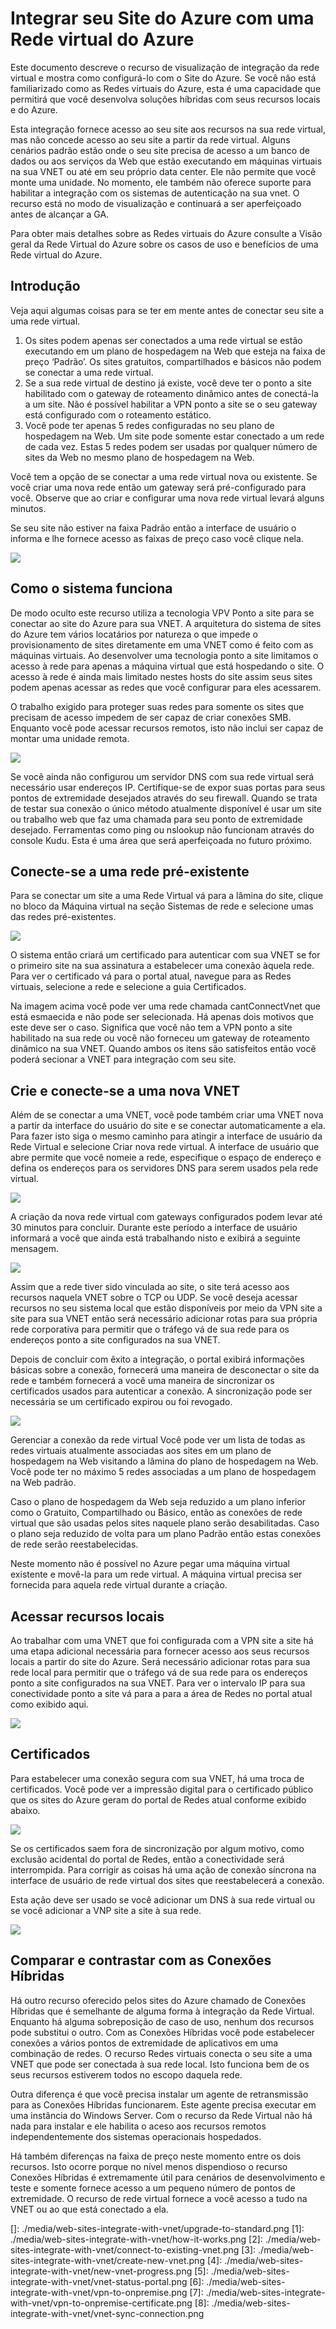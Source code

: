 <properties title="Integrate your Azure Website with an Azure Virtual Network" pageTitle="Integrate Azure Website with Azure VNet" description="Shows you how to connect an Azure Website to a new or existing Azure virtual network" metaKeywords="" services="web-sites,virtual-network" solutions="web,integration,infrastructure" documentationCenter="" authors="cephalin" videoId="" scriptId="" />

<tags ms.service="web-sites" ms.workload="web" ms.tgt_pltfrm="na" ms.devlang="na" ms.topic="article" ms.date="09/24/2014" ms.author="cephalin"></tags>

# Integrar seu Site do Azure com uma Rede virtual do Azure

Este documento descreve o recurso de visualização de integração da rede virtual e mostra como configurá-lo com o Site do Azure. Se você não está familiarizado como as Redes virtuais do Azure, esta é uma capacidade que permitirá que você desenvolva soluções híbridas com seus recursos locais e do Azure.

Esta integração fornece acesso ao seu site aos recursos na sua rede virtual, mas não concede acesso ao seu site a partir da rede virtual. Alguns cenários padrão estão onde o seu site precisa de acesso a um banco de dados ou aos serviços da Web que estão executando em máquinas virtuais na sua VNET ou até em seu próprio data center. Ele não permite que você monte uma unidade. No momento, ele também não oferece suporte para habilitar a integração com os sistemas de autenticação na sua vnet. O recurso está no modo de visualização e continuará a ser aperfeiçoado antes de alcançar a GA.

Para obter mais detalhes sobre as Redes virtuais do Azure consulte a Visão geral da Rede Virtual do Azure sobre os casos de uso e benefícios de uma Rede virtual do Azure.

## Introdução

Veja aqui algumas coisas para se ter em mente antes de conectar seu site a uma rede virtual.

1.  Os sites podem apenas ser conectados a uma rede virtual se estão executando em um plano de hospedagem na Web que esteja na faixa de preço ‘Padrão’. Os sites gratuitos, compartilhados e básicos não podem se conectar a uma rede virtual.
2.  Se a sua rede virtual de destino já existe, você deve ter o ponto a site habilitado com o gateway de roteamento dinâmico antes de conectá-la a um site. Não é possível habilitar a VPN ponto a site se o seu gateway está configurado com o roteamento estático.
3.  Você pode ter apenas 5 redes configuradas no seu plano de hospedagem na Web. Um site pode somente estar conectado a um rede de cada vez. Estas 5 redes podem ser usadas por qualquer número de sites da Web no mesmo plano de hospedagem na Web.

Você tem a opção de se conectar a uma rede virtual nova ou existente. Se você criar uma nova rede então um gateway será pré-configurado para você. Observe que ao criar e configurar uma nova rede virtual levará alguns minutos.

Se seu site não estiver na faixa Padrão então a interface de usuário o informa e lhe fornece acesso as faixas de preço caso você clique nela.

![](./media/web-sites-integrate-with-vnet/upgrade-to-standard.png)

## Como o sistema funciona

De modo oculto este recurso utiliza a tecnologia VPV Ponto a site para se conectar ao site do Azure para sua VNET. A arquitetura do sistema de sites do Azure tem vários locatários por natureza o que impede o provisionamento de sites diretamente em uma VNET como é feito com as máquinas virtuais. Ao desenvolver uma tecnologia ponto a site limitamos o acesso à rede para apenas a máquina virtual que está hospedando o site. O acesso à rede é ainda mais limitado nestes hosts do site assim seus sites podem apenas acessar as redes que você configurar para eles acessarem.

O trabalho exigido para proteger suas redes para somente os sites que precisam de acesso impedem de ser capaz de criar conexões SMB. Enquanto você pode acessar recursos remotos, isto não inclui ser capaz de montar uma unidade remota.

![](./media/web-sites-integrate-with-vnet/how-it-works.png)

Se você ainda não configurou um servidor DNS com sua rede virtual será necessário usar endereços IP. Certifique-se de expor suas portas para seus pontos de extremidade desejados através do seu firewall. Quando se trata de testar sua conexão o único método atualmente disponível é usar um site ou trabalho web que faz uma chamada para seu ponto de extremidade desejado. Ferramentas como ping ou nslookup não funcionam através do console Kudu. Esta é uma área que será aperfeiçoada no futuro próximo.

## Conecte-se a uma rede pré-existente

Para se conectar um site a uma Rede Virtual vá para a lâmina do site, clique no bloco da Máquina virtual na seção Sistemas de rede e selecione umas das redes pré-existentes.

![](./media/web-sites-integrate-with-vnet/connect-to-existing-vnet.png)

O sistema então criará um certificado para autenticar com sua VNET se for o primeiro site na sua assinatura a estabelecer uma conexão àquela rede. Para ver o certificado vá para o portal atual, navegue para as Redes virtuais, selecione a rede e selecione a guia Certificados.

Na imagem acima você pode ver uma rede chamada cantConnectVnet que está esmaecida e não pode ser selecionada. Há apenas dois motivos que este deve ser o caso. Significa que você não tem a VPN ponto a site habilitado na sua rede ou você não forneceu um gateway de roteamento dinâmico na sua VNET. Quando ambos os itens são satisfeitos então você poderá secionar a VNET para integração com seu site.

## Crie e conecte-se a uma nova VNET

Além de se conectar a uma VNET, você pode também criar uma VNET nova a partir da interface do usuário do site e se conectar automaticamente a ela. Para fazer isto siga o mesmo caminho para atingir a interface de usuário da Rede Virtual e selecione Criar nova rede virtual. A interface de usuário que abre permite que você nomeie a rede, especifique o espaço de endereço e defina os endereços para os servidores DNS para serem usados pela rede virtual.

![](./media/web-sites-integrate-with-vnet/create-new-vnet.png)

A criação da nova rede virtual com gateways configurados podem levar até 30 minutos para concluir. Durante este período a interface de usuário informará a você que ainda está trabalhando nisto e exibirá a seguinte mensagem.

![](./media/web-sites-integrate-with-vnet/new-vnet-progress.png)

Assim que a rede tiver sido vinculada ao site, o site terá acesso aos recursos naquela VNET sobre o TCP ou UDP. Se você deseja acessar recursos no seu sistema local que estão disponíveis por meio da VPN site a site para sua VNET então será necessário adicionar rotas para sua própria rede corporativa para permitir que o tráfego vá de sua rede para os endereços ponto a site configurados na sua VNET.

Depois de concluir com êxito a integração, o portal exibirá informações básicas sobre a conexão, fornecerá uma maneira de desconectar o site da rede e também fornecerá a você uma maneira de sincronizar os certificados usados para autenticar a conexão. A sincronização pode ser necessária se um certificado expirou ou foi revogado.

![](./media/web-sites-integrate-with-vnet/vnet-status-portal.png)

Gerenciar a conexão da rede virtual
Você pode ver um lista de todas as redes virtuais atualmente associadas aos sites em um plano de hospedagem na Web visitando a lâmina do plano de hospedagem na Web. Você pode ter no máximo 5 redes associadas a um plano de hospedagem na Web padrão.

Caso o plano de hospedagem da Web seja reduzido a um plano inferior como o Gratuito, Compartilhado ou Básico, então as conexões de rede virtual que são usadas pelos sites naquele plano serão desabilitadas. Caso o plano seja reduzido de volta para um plano Padrão então estas conexões de rede serão reestabelecidas.

Neste momento não é possível no Azure pegar uma máquina virtual existente e movê-la para um rede virtual. A máquina virtual precisa ser fornecida para aquela rede virtual durante a criação.

## Acessar recursos locais

Ao trabalhar com uma VNET que foi configurada com a VPN site a site há uma etapa adicional necessária para fornecer acesso aos seus recursos locais a partir do site do Azure. Será necessário adicionar rotas para sua rede local para permitir que o tráfego vá de sua rede para os endereços ponto a site configurados na sua VNET. Para ver o intervalo IP para sua conectividade ponto a site vá para a para a área de Redes no portal atual como exibido aqui.

![](./media/web-sites-integrate-with-vnet/vpn-to-onpremise.png)

## Certificados

Para estabelecer uma conexão segura com sua VNET, há uma troca de certificados. Você pode ver a impressão digital para o certificado público que os sites do Azure geram do portal de Redes atual conforme exibido abaixo.

![](./media/web-sites-integrate-with-vnet/vpn-to-onpremise-certificate.png)

Se os certificados saem fora de sincronização por algum motivo, como exclusão acidental do portal de Redes, então a conectividade será interrompida. Para corrigir as coisas há uma ação de conexão síncrona na interface de usuário de rede virtual dos sites que reestabelecerá a conexão.

Esta ação deve ser usado se você adicionar um DNS à sua rede virtual ou se você adicionar a VNP site a site à sua rede.

![](./media/web-sites-integrate-with-vnet/vnet-sync-connection.png)

## Comparar e contrastar com as Conexões Híbridas

Há outro recurso oferecido pelos sites do Azure chamado de Conexões Híbridas que é semelhante de alguma forma à integração da Rede Virtual. Enquanto há alguma sobreposição de caso de uso, nenhum dos recursos pode substitui o outro. Com as Conexões Híbridas você pode estabelecer conexões a vários pontos de extremidade de aplicativos em uma combinação de redes. O recurso Redes virtuais conecta o seu site a uma VNET que pode ser conectada à sua rede local. Isto funciona bem de os seus recursos estiverem todos no escopo daquela rede.

Outra diferença é que você precisa instalar um agente de retransmissão para as Conexões Híbridas funcionarem. Este agente precisa executar em uma instância do Windows Server. Com o recurso da Rede Virtual não há nada para instalar e ele habilita o aceso aos recursos remotos independentemente dos sistemas operacionais hospedados.

Há também diferenças na faixa de preço neste momento entre os dois recursos. Isto ocorre porque no nível menos dispendioso o recurso Conexões Híbridas é extremamente útil para cenários de desenvolvimento e teste e somente fornece acesso a um pequeno número de pontos de extremidade. O recurso de rede virtual fornece a você acesso a tudo na VNET ou ao que está conectado a ela.

  []: ./media/web-sites-integrate-with-vnet/upgrade-to-standard.png
  [1]: ./media/web-sites-integrate-with-vnet/how-it-works.png
  [2]: ./media/web-sites-integrate-with-vnet/connect-to-existing-vnet.png
  [3]: ./media/web-sites-integrate-with-vnet/create-new-vnet.png
  [4]: ./media/web-sites-integrate-with-vnet/new-vnet-progress.png
  [5]: ./media/web-sites-integrate-with-vnet/vnet-status-portal.png
  [6]: ./media/web-sites-integrate-with-vnet/vpn-to-onpremise.png
  [7]: ./media/web-sites-integrate-with-vnet/vpn-to-onpremise-certificate.png
  [8]: ./media/web-sites-integrate-with-vnet/vnet-sync-connection.png
